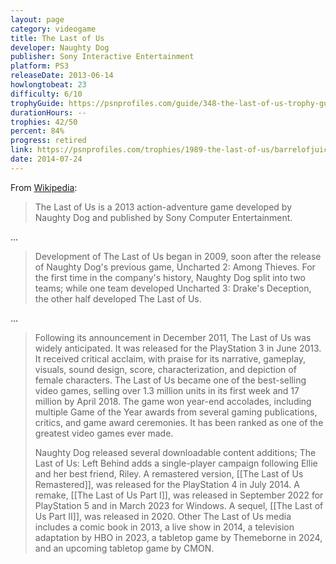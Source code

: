 ```yaml
---
layout: page
category: videogame
title: The Last of Us
developer: Naughty Dog
publisher: Sony Interactive Entertainment
platform: PS3
releaseDate: 2013-06-14
howlongtobeat: 23
difficulty: 6/10
trophyGuide: https://psnprofiles.com/guide/348-the-last-of-us-trophy-guide
durationHours: --
trophies: 42/50
percent: 84%
progress: retired
link: https://psnprofiles.com/trophies/1989-the-last-of-us/barrelofjuice
date: 2014-07-24
---
```


From [Wikipedia](https://en.wikipedia.org/wiki/The_Last_of_Us):

> The Last of Us is a 2013 action-adventure game developed by Naughty Dog and published by Sony Computer Entertainment.

…

> Development of The Last of Us began in 2009, soon after the release of Naughty Dog's previous game, Uncharted 2: Among Thieves. For the first time in the company's history, Naughty Dog split into two teams; while one team developed Uncharted 3: Drake's Deception, the other half developed The Last of Us.

…

> Following its announcement in December 2011, The Last of Us was widely anticipated. It was released for the PlayStation 3 in June 2013. It received critical acclaim, with praise for its narrative, gameplay, visuals, sound design, score, characterization, and depiction of female characters. The Last of Us became one of the best-selling video games, selling over 1.3 million units in its first week and 17 million by April 2018. The game won year-end accolades, including multiple Game of the Year awards from several gaming publications, critics, and game award ceremonies. It has been ranked as one of the greatest video games ever made.
>
> Naughty Dog released several downloadable content additions; The Last of Us: Left Behind adds a single-player campaign following Ellie and her best friend, Riley. A remastered version, [[The Last of Us Remastered]], was released for the PlayStation 4 in July 2014. A remake, [[The Last of Us Part I]], was released in September 2022 for PlayStation 5 and in March 2023 for Windows. A sequel, [[The Last of Us Part II]], was released in 2020. Other The Last of Us media includes a comic book in 2013, a live show in 2014, a television adaptation by HBO in 2023, a tabletop game by Themeborne in 2024, and an upcoming tabletop game by CMON.

